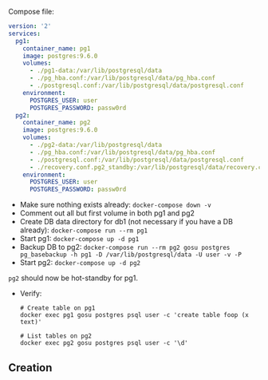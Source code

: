 Compose file:

```yaml
version: '2'
services:
  pg1:
    container_name: pg1
    image: postgres:9.6.0
    volumes:
      - ./pg1-data:/var/lib/postgresql/data
      - ./pg_hba.conf:/var/lib/postgresql/data/pg_hba.conf
      - ./postgresql.conf:/var/lib/postgresql/data/postgresql.conf
    environment:
      POSTGRES_USER: user
      POSTGRES_PASSWORD: passw0rd
  pg2:
    container_name: pg2
    image: postgres:9.6.0
    volumes:
      - ./pg2-data:/var/lib/postgresql/data
      - ./pg_hba.conf:/var/lib/postgresql/data/pg_hba.conf
      - ./postgresql.conf:/var/lib/postgresql/data/postgresql.conf
      - ./recovery.conf.pg2_standby:/var/lib/postgresql/data/recovery.conf
    environment:
      POSTGRES_USER: user
      POSTGRES_PASSWORD: passw0rd
```

* Make sure nothing exists already: `docker-compose down -v`
* Comment out all but first volume in both pg1 and pg2
* Create DB data directory for db1 (not necessary if you have a DB already): `docker-compose run --rm pg1`
* Start pg1: `docker-compose up -d pg1`
* Backup DB to pg2: `docker-compose run --rm pg2 gosu postgres pg_basebackup -h pg1 -D /var/lib/postgresql/data -U user -v -P`
* Start pg2: `docker-compose up -d pg2`

`pg2` should now be hot-standby for pg1.
* Verify:
  ```
  # Create table on pg1
  docker exec pg1 gosu postgres psql user -c 'create table foop (x text)'
  
  # List tables on pg2
  docker exec pg2 gosu postgres psql user -c '\d'
  ```
  
## Creation
